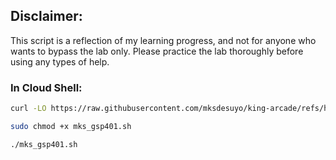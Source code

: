 ## Disclaimer:

This script is a reflection of my learning progress, and not for anyone who wants to bypass the lab only. Please practice the lab thoroughly before using any types of help.

### In Cloud Shell:

```bash
curl -LO https://raw.githubusercontent.com/mksdesuyo/king-arcade/refs/heads/main/Cloud%20Scheduler%3A%20Qwik%20Start%20%7C%20GSP401/mks_gsp401.sh

sudo chmod +x mks_gsp401.sh

./mks_gsp401.sh
```
